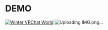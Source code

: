 # DEMO 
[![Winter VRChat World](![IMG](https://github.com/user-attachments/assets/96fc4507-d3cf-47ab-add8-f8c873d0f4d7)
)](https://youtu.be/P_1fPTO8xFk)
![Uploading IMG.png…]()
